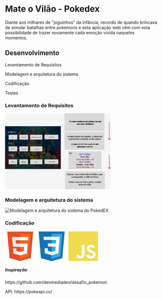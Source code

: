 <h1>Mate o Vilão - Pokedex</h1>

<p>Diante aos milhares de "joguinhos" da infância, recordo de quando brincava de simular batalhas entre pokemons e esta aplicação web vêm com esta possibilidade de trazer novamente cada emoção vivida naqueles momentos.</p>

<h2>Desenvolvimento</h2>
<p>Levantamento de Requisitos</p>
<p>Modelagem e arquitetura do sistema</p>
<p>Codificação</p>
<p>Testes</p>

<h3>Levantamento de Requisitos</h3>
<img src='./PokeDEX_requisitos.png' width='350' height = '250' alt='Levantamento de Requisitos do PokedEX'>

<h3>Modelagem e arquitetura do sistema</h3>
<img src='./PokeDEX_modelagem.png' width='350' height = '250' alt='Modelagem e arquitetura do sistema do PokedEX'>

<h3>Codificação</h3>
 <img align="center" alt="Ryan-HTML" height="100" width="100" src="https://raw.githubusercontent.com/devicons/devicon/master/icons/html5/html5-original.svg">
  <img align="center" alt="Ryan-CSS" height="100" width="100" src="https://raw.githubusercontent.com/devicons/devicon/master/icons/css3/css3-original.svg">
  <img align="center" alt="Ryan-Js" height="100" width="100" src="https://raw.githubusercontent.com/devicons/devicon/master/icons/javascript/javascript-plain.svg">

  <h5>Inspiração</h5>
  <p>https://github.com/devmediadev/desafio_pokemon</p>
  <p>API: https://pokeapi.co/</p>